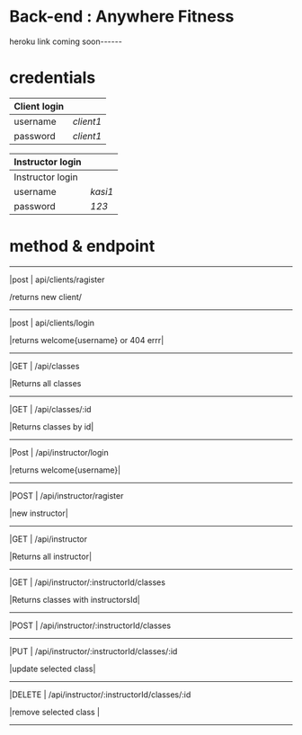 

# Back-end : Anywhere Fitness
heroku link coming soon------

# credentials 
   

   |  Client login| |
|:-------|:--------------|
|username|_client1_|
|password|_client1_|




| Instructor login| |
|:-------|:--------------|
| Instructor login |
  |username|_kasi1_|
  |password|_123_|
    


# method & endpoint
____________________________________________________
|post | api/clients/ragister 

/returns new client/
____________________________________________________
|post | api/clients/login

 |returns welcome{username} or 404 errr|
____________________________________________________
|GET | /api/classes  

|Returns all  classes
____________________________________________________

|GET | /api/classes/:id 

|Returns classes by id|

____________________________________________________

|Post | /api/instructor/login

|returns welcome{username}|

____________________________________________________

|POST | /api/instructor/ragister

|new instructor|

____________________________________________________


|GET | /api/instructor 

|Returns all instructor|

____________________________________________________

|GET |  /api/instructor/:instructorId/classes 

|Returns classes with instructorsId|

____________________________________________________

|POST |  /api/instructor/:instructorId/classes 

____________________________________________________

|PUT |  /api/instructor/:instructorId/classes/:id 

|update selected class|
____________________________________________________

|DELETE |  /api/instructor/:instructorId/classes/:id 

|remove selected class |
____________________________________________________





